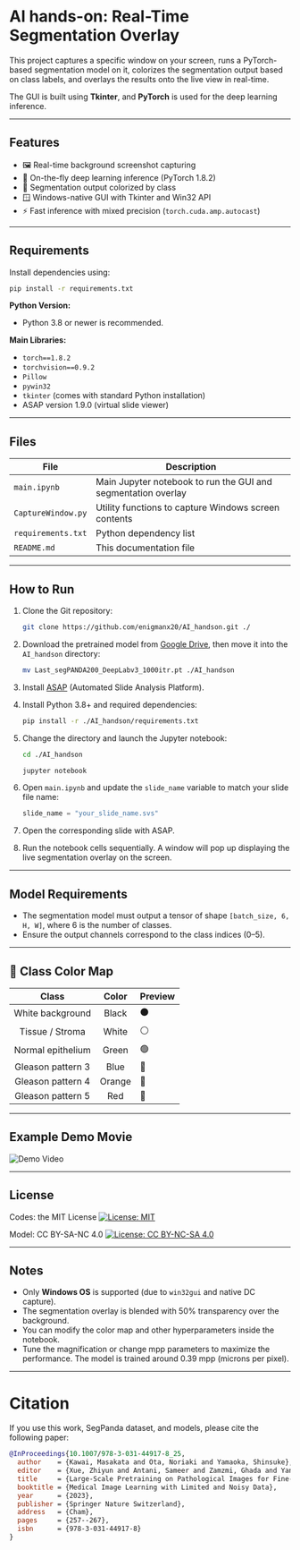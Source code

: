 # AI hands-on: Real-Time Segmentation Overlay

This project captures a specific window on your screen, runs a PyTorch-based segmentation model on it, colorizes the segmentation output based on class labels, and overlays the results onto the live view in real-time.

The GUI is built using **Tkinter**, and **PyTorch** is used for the deep learning inference.

---

## Features

- 🖼️ Real-time background screenshot capturing
- 🧖️ On-the-fly deep learning inference (PyTorch 1.8.2)
- 🎨 Segmentation output colorized by class
- 🪟 Windows-native GUI with Tkinter and Win32 API
- ⚡ Fast inference with mixed precision (`torch.cuda.amp.autocast`)

---

## Requirements

Install dependencies using:

```bash
pip install -r requirements.txt
```

**Python Version:**  
- Python 3.8 or newer is recommended.

**Main Libraries:**
- `torch==1.8.2`
- `torchvision==0.9.2`
- `Pillow`
- `pywin32`
- `tkinter` (comes with standard Python installation)
- ASAP version 1.9.0 (virtual slide viewer)

---

## Files

| File                  | Description                                              |
|------------------------|----------------------------------------------------------|
| `main.ipynb`           | Main Jupyter notebook to run the GUI and segmentation overlay |
| `CaptureWindow.py`     | Utility functions to capture Windows screen contents     |
| `requirements.txt`     | Python dependency list                                   |
| `README.md`            | This documentation file                                  |

---

## How to Run

1. Clone the Git repository:

   ```bash
   git clone https://github.com/enigmanx20/AI_handson.git ./
   ```

2. Download the pretrained model from [Google Drive](https://drive.google.com/file/d/1VzFcX_DdhEQvzT-MTsCJy_IgSU752I0u/view?usp=drive_link), then move it into the `AI_handson` directory:

   ```bash
   mv Last_segPANDA200_DeepLabv3_1000itr.pt ./AI_handson
   ```

3. Install [ASAP](https://github.com/computationalpathologygroup/ASAP/releases/download/1.9/ASAP-1.9-win64.exe) (Automated Slide Analysis Platform).

4. Install Python 3.8+ and required dependencies:

   ```bash
   pip install -r ./AI_handson/requirements.txt
   ```

5. Change the directory and launch the Jupyter notebook:
    ```bash
   cd ./AI_handson
   ```
   ```bash
   jupyter notebook
   ```

7. Open `main.ipynb` and update the `slide_name` variable to match your slide file name:

   ```python
   slide_name = "your_slide_name.svs"
   ```

8. Open the corresponding slide with ASAP.

9. Run the notebook cells sequentially. A window will pop up displaying the live segmentation overlay on the screen.

---

## Model Requirements

- The segmentation model must output a tensor of shape `[batch_size, 6, H, W]`, where 6 is the number of classes.
- Ensure the output channels correspond to the class indices (0–5).

---

## 🎨 Class Color Map

| Class                  | Color  | Preview |
|:----------------------:|:------:|:--------|
| White background       | Black  | ⚫ |
| Tissue / Stroma        | White  | ⚪ |
| Normal epithelium      | Green  | 🟢 |
| Gleason pattern 3      | Blue   | 🔵 |
| Gleason pattern 4      | Orange | 🔶 |
| Gleason pattern 5      | Red    | 🔴 |

---

## Example Demo Movie
![Demo Video](./prostate_demo_4x.gif)

---

## License
Codes: the MIT License [![License: MIT](https://img.shields.io/badge/License-MIT-yellow.svg)](https://opensource.org/licenses/MIT)

Model: CC BY-SA-NC 4.0 [![License: CC BY-NC-SA 4.0](https://img.shields.io/badge/License-CC_BY--NC--SA_4.0-lightgrey.svg)](https://creativecommons.org/licenses/by-nc-sa/4.0/)

---

## Notes

- Only **Windows OS** is supported (due to `win32gui` and native DC capture).
- The segmentation overlay is blended with 50% transparency over the background.
- You can modify the color map and other hyperparameters inside the notebook.
- Tune the magnification or change mpp parameters to maximize the performance. The model is trained around 0.39 mpp (microns per pixel).

---

# Citation
If you use this work, SegPanda dataset, and models, please cite the following paper:
```bibtex
@InProceedings{10.1007/978-3-031-44917-8_25,
  author    = {Kawai, Masakata and Ota, Noriaki and Yamaoka, Shinsuke},
  editor    = {Xue, Zhiyun and Antani, Sameer and Zamzmi, Ghada and Yang, Feng and Rajaraman, Sivaramakrishnan and Huang, Sharon Xiaolei and Linguraru, Marius George and Liang, Zhaohui},
  title     = {Large-Scale Pretraining on Pathological Images for Fine-Tuning of Small Pathological Benchmarks},
  booktitle = {Medical Image Learning with Limited and Noisy Data},
  year      = {2023},
  publisher = {Springer Nature Switzerland},
  address   = {Cham},
  pages     = {257--267},
  isbn      = {978-3-031-44917-8}
}
```

